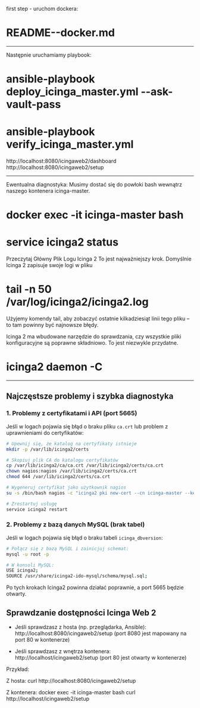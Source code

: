 
first step - uruchom dockera:
# README--docker.md
 
*******************************************************
Następnie uruchamiamy playbook:

# ansible-playbook deploy_icinga_master.yml --ask-vault-pass

# ansible-playbook verify_icinga_master.yml

http://localhost:8080/icingaweb2/dashboard
http://localhost:8080/icingaweb2/setup

*******************************************************

Ewentualna diagnostyka:
Musimy dostać się do powłoki bash wewnątrz naszego kontenera icinga-master.
 
# docker exec -it icinga-master bash
# service icinga2 status

Przeczytaj Główny Plik Logu Icinga 2
To jest najważniejszy krok. Domyślnie Icinga 2 zapisuje swoje logi w pliku 
# tail -n 50 /var/log/icinga2/icinga2.log

Użyjemy komendy tail, aby zobaczyć ostatnie kilkadziesiąt linii tego pliku – to tam powinny być najnowsze błędy.


Icinga 2 ma wbudowane narzędzie do sprawdzania, 
   czy wszystkie pliki konfiguracyjne są poprawne składniowo. To jest niezwykle przydatne.

# icinga2 daemon -C

---

## Najczęstsze problemy i szybka diagnostyka

### 1. Problemy z certyfikatami i API (port 5665)
Jeśli w logach pojawia się błąd o braku pliku `ca.crt` lub problem z uprawnieniami do certyfikatów:

```bash
# Upewnij się, że katalog na certyfikaty istnieje
mkdir -p /var/lib/icinga2/certs

# Skopiuj plik CA do katalogu certyfikatów
cp /var/lib/icinga2/ca/ca.crt /var/lib/icinga2/certs/ca.crt
chown nagios:nagios /var/lib/icinga2/certs/ca.crt
chmod 644 /var/lib/icinga2/certs/ca.crt

# Wygeneruj certyfikat jako użytkownik nagios
su -s /bin/bash nagios -c "icinga2 pki new-cert --cn icinga-master --key /var/lib/icinga2/certs/icinga-master.key --cert /var/lib/icinga2/certs/icinga-master.crt"

# Zrestartuj usługę
service icinga2 restart
```

### 2. Problemy z bazą danych MySQL (brak tabel)
Jeśli w logach pojawia się błąd o braku tabeli `icinga_dbversion`:

```bash
# Połącz się z bazą MySQL i zainicjuj schemat:
mysql -u root -p

# W konsoli MySQL:
USE icinga2;
SOURCE /usr/share/icinga2-ido-mysql/schema/mysql.sql;
```

Po tych krokach Icinga2 powinna działać poprawnie, a port 5665 będzie otwarty.

## Sprawdzanie dostępności Icinga Web 2

- Jeśli sprawdzasz z hosta (np. przeglądarka, Ansible):
  http://localhost:8080/icingaweb2/setup
  (port 8080 jest mapowany na port 80 w kontenerze)

- Jeśli sprawdzasz z wnętrza kontenera:
  http://localhost/icingaweb2/setup
  (port 80 jest otwarty w kontenerze)

Przykład:

Z hosta:
    curl http://localhost:8080/icingaweb2/setup

Z kontenera:
    docker exec -it icinga-master bash
    curl http://localhost/icingaweb2/setup
